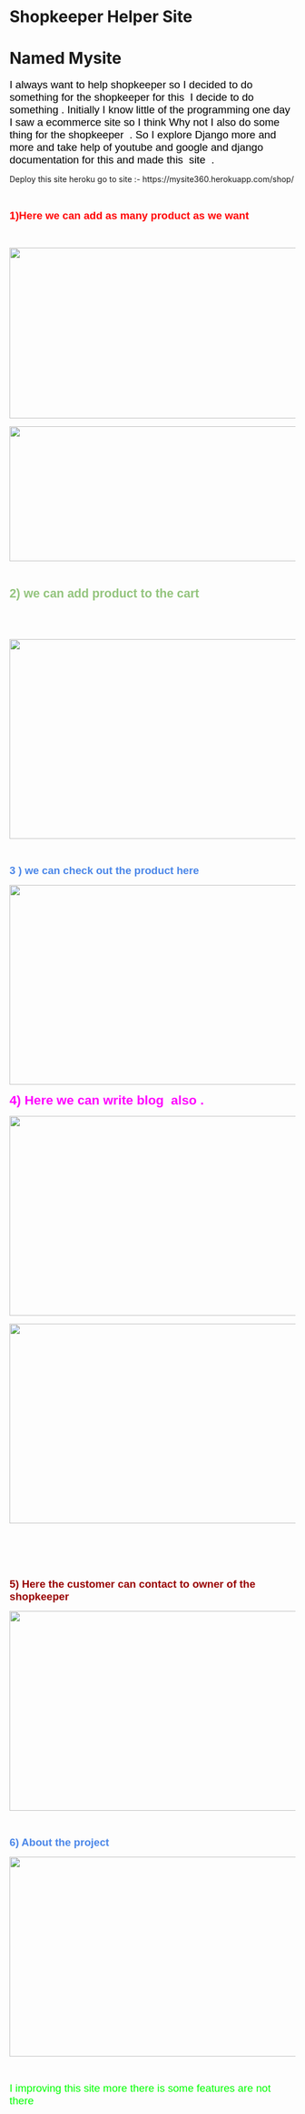 # Shopkeeper Helper Site 
# Named Mysite

<p><span style="font-size:13.999999999999998pt"><span style="font-family:Arial"><span style="color:#000000">I always want to help shopkeeper so I decided to do something for the shopkeeper for this&nbsp; I decide to do something . Initially I know little of the programming one day I saw a ecommerce site so I think Why not I also do some thing for the shopkeeper&nbsp; . So I explore Django more and more and take help of youtube and google and django documentation for this and made this&nbsp; site&nbsp; .&nbsp;</span></span></span></p>
 Deploy this site heroku go to site :- https://mysite360.herokuapp.com/shop/
<p>&nbsp;</p>

<p><span style="font-size:13.999999999999998pt"><span style="font-family:Arial"><span style="color:#ff0000"><strong>1)Here we can add as many product as we want&nbsp;</strong></span></span></span></p>

<p>&nbsp;</p>

<p><span style="font-size:13.999999999999998pt"><span style="font-family:Arial"><span style="color:#ff0000"><strong><img src="https://lh5.googleusercontent.com/tKNLnsLgOE6rbV030L8BJpk92_7-QqWAs49C1KxYiq_nCMI1eT9QU1_FEfhGOt7Wuet4KxiR_bsc2adzrk69_MJIBCKCpQtNnJFmMWiesRe37hwWbp5YwepFT_4pQcu9hGJvH42Q" style="height:300px; width:557px" /></strong></span></span></span></p>

<p><span style="font-size:13.999999999999998pt"><span style="font-family:Arial"><span style="color:#ff0000"><strong><img src="https://lh5.googleusercontent.com/LlzBxUqmwMOsTfG39Dq2zXQ5fqzDgFZyeKBvCMapfDoSFb12LnzQwf0Sexg0vrjFDkS89xC9iq-V-Xz4UUP9l00gDeUSIlaCw7o9odHFIbNIAmoJtnraxLYiBHdRjYuCHOCFn3RO" style="height:237px; width:571px" /></strong></span></span></span></p>

<p>&nbsp;</p>

<p><span style="font-size:16pt"><span style="font-family:Arial"><span style="color:#93c47d"><strong>2) we can add product to the cart&nbsp;</strong></span></span></span></p>

<p>&nbsp;</p>

<p><span style="font-size:13.999999999999998pt"><span style="font-family:Arial"><span style="color:#000000">&nbsp;</span></span></span><span style="font-size:13.999999999999998pt"><span style="font-family:Arial"><span style="color:#000000"><img src="https://lh5.googleusercontent.com/jqGMc1OEDcFjJB2Wzm6bxU9b6PIZF1AlDPV__Tb7dkQYPsnaDtQ2Rb0ukm535C7e64jYyQo78KYhSeyOx4kAsQW5cRvJuHQjHyrijYSrd6lOWnBAtF23q9VFLyiyC43BdZX5M1Ke" style="height:351px; width:624px" /></span></span></span></p>

<p>&nbsp;</p>

<p><span style="font-size:13.999999999999998pt"><span style="font-family:Arial"><span style="color:#4a86e8"><strong>3 ) we can check out the product here&nbsp;</strong></span></span></span></p>

<p><span style="font-size:13.999999999999998pt"><span style="font-family:Arial"><span style="color:#000000"><img src="https://lh6.googleusercontent.com/ca1OkFeDqX0BifDx0kaliItEmw4Fez_upvkC-G-oqPcFW0uACJhX-3C5Th4n4ocPsmAJZBMreYAVR24kP1z4G08TI5nmYL0i0HDVayHoMq9y54VM8azxmkBDgriXbVqLkviy1_xH" style="height:351px; width:624px" /></span></span></span></p>

<p><span style="font-size:17pt"><span style="font-family:Arial"><span style="color:#ff00ff"><strong>4) Here we can write blog&nbsp; also .</strong></span></span></span></p>

<p><span style="font-size:13.999999999999998pt"><span style="font-family:Arial"><span style="color:#000000"><img src="https://lh4.googleusercontent.com/t0r2uNZqGQBTY6a5xHKzwETLcSlsw_fJleBorXuYOEaBzhYu4IWcF53TZmgBEOE3QQ1fZEGwPQjQ9yUwRgg4KJW67-BAiSugSUXZC5FzThMhoYFsYJ_TtORlz5A2ens-lZ71abO0" style="height:351px; width:624px" /></span></span></span></p>

<p><span style="font-size:13.999999999999998pt"><span style="font-family:Arial"><span style="color:#000000"><img src="https://lh6.googleusercontent.com/aSOuZcULJrlONOu4hbCXcDrGcAq6SLkPdoObO-0NUr9DbI2GDYCZVJQNjMrdBxJ1p291mZUg1yPAQHWiIqPPf3CjN_ltE70VAeEzRstvfMx-ihjgz_pAtwByk8Aax5b4AJPqWLNY" style="height:351px; width:624px" /></span></span></span></p>

<p><br />
<br />
<br />
&nbsp;</p>

<p><span style="font-size:13.999999999999998pt"><span style="font-family:Arial"><span style="color:#980000"><strong>5) Here the customer can contact to owner of the shopkeeper&nbsp;</strong></span></span></span></p>

<p><span style="font-size:13.999999999999998pt"><span style="font-family:Arial"><span style="color:#000000"><img src="https://lh3.googleusercontent.com/7DBEy191a2p9BPERJzyzoxy9lvFHAeLoyezx-5Vzjjr1M7Nl7Kz-n-rwZeqaZC7WFELtJAs06uC77HhUnOzRjSLQ3i78nvk_-pyGaBwv1LlVVKuDUrCS6NmscCxdCZ3HlHv8wg79" style="height:351px; width:624px" /></span></span></span></p>

<p>&nbsp;</p>

<p><span style="font-size:13.999999999999998pt"><span style="font-family:Arial"><span style="color:#4a86e8"><strong>6) About the project&nbsp;</strong></span></span></span></p>

<p><span style="font-size:13.999999999999998pt"><span style="font-family:Arial"><span style="color:#000000"><img src="https://lh5.googleusercontent.com/C_UBPqhgxqnfWr0w38R42vJQcvVfTeCApuQK7P6e9btgpTdwC6zI08bH1F5WWcdYdpB2ea9lIqGlyAiKdLC9T0SvIrRqa_13p30EjjJynJAFjUdsh6KrJIa-trGtbqmfEm7wmTdn" style="height:351px; width:624px" /></span></span></span></p>

<p>&nbsp;</p>

<p><span style="font-size:13.999999999999998pt"><span style="font-family:Arial"><span style="color:#00ff00">I improving this site more there is some features are not there&nbsp;</span></span></span></p>

<p>&nbsp;</p>
